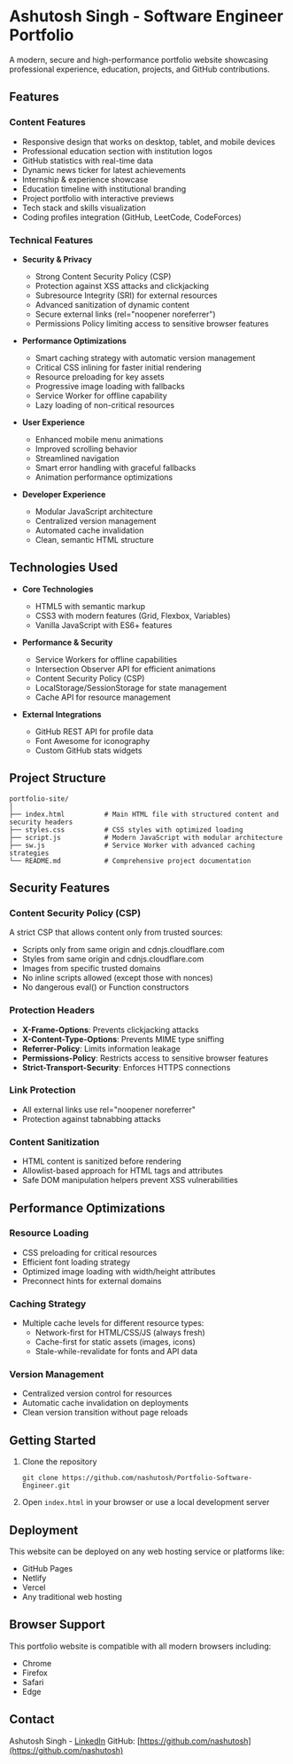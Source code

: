 # Ashutosh Singh - Software Engineer Portfolio

A modern, secure and high-performance portfolio website showcasing professional experience, education, projects, and GitHub contributions.

## Features

### Content Features
- Responsive design that works on desktop, tablet, and mobile devices
- Professional education section with institution logos
- GitHub statistics with real-time data
- Dynamic news ticker for latest achievements
- Internship & experience showcase
- Education timeline with institutional branding
- Project portfolio with interactive previews
- Tech stack and skills visualization
- Coding profiles integration (GitHub, LeetCode, CodeForces)

### Technical Features
- **Security & Privacy**
  - Strong Content Security Policy (CSP)
  - Protection against XSS attacks and clickjacking
  - Subresource Integrity (SRI) for external resources
  - Advanced sanitization of dynamic content
  - Secure external links (rel="noopener noreferrer")
  - Permissions Policy limiting access to sensitive browser features

- **Performance Optimizations**
  - Smart caching strategy with automatic version management
  - Critical CSS inlining for faster initial rendering
  - Resource preloading for key assets
  - Progressive image loading with fallbacks
  - Service Worker for offline capability
  - Lazy loading of non-critical resources

- **User Experience**
  - Enhanced mobile menu animations
  - Improved scrolling behavior
  - Streamlined navigation
  - Smart error handling with graceful fallbacks
  - Animation performance optimizations
  
- **Developer Experience**
  - Modular JavaScript architecture
  - Centralized version management
  - Automated cache invalidation
  - Clean, semantic HTML structure

## Technologies Used

- **Core Technologies**
  - HTML5 with semantic markup
  - CSS3 with modern features (Grid, Flexbox, Variables)
  - Vanilla JavaScript with ES6+ features
  
- **Performance & Security**
  - Service Workers for offline capabilities
  - Intersection Observer API for efficient animations
  - Content Security Policy (CSP)
  - LocalStorage/SessionStorage for state management
  - Cache API for resource management

- **External Integrations**
  - GitHub REST API for profile data
  - Font Awesome for iconography
  - Custom GitHub stats widgets

## Project Structure

```
portfolio-site/
│
├── index.html          # Main HTML file with structured content and security headers
├── styles.css          # CSS styles with optimized loading
├── script.js           # Modern JavaScript with modular architecture
├── sw.js               # Service Worker with advanced caching strategies
└── README.md           # Comprehensive project documentation
```

## Security Features

### Content Security Policy (CSP)
A strict CSP that allows content only from trusted sources:
- Scripts only from same origin and cdnjs.cloudflare.com
- Styles from same origin and cdnjs.cloudflare.com
- Images from specific trusted domains
- No inline scripts allowed (except those with nonces)
- No dangerous eval() or Function constructors

### Protection Headers
- **X-Frame-Options**: Prevents clickjacking attacks
- **X-Content-Type-Options**: Prevents MIME type sniffing
- **Referrer-Policy**: Limits information leakage
- **Permissions-Policy**: Restricts access to sensitive browser features
- **Strict-Transport-Security**: Enforces HTTPS connections

### Link Protection
- All external links use rel="noopener noreferrer"
- Protection against tabnabbing attacks

### Content Sanitization
- HTML content is sanitized before rendering
- Allowlist-based approach for HTML tags and attributes
- Safe DOM manipulation helpers prevent XSS vulnerabilities

## Performance Optimizations

### Resource Loading
- CSS preloading for critical resources
- Efficient font loading strategy
- Optimized image loading with width/height attributes
- Preconnect hints for external domains

### Caching Strategy
- Multiple cache levels for different resource types:
  - Network-first for HTML/CSS/JS (always fresh)
  - Cache-first for static assets (images, icons)
  - Stale-while-revalidate for fonts and API data

### Version Management
- Centralized version control for resources
- Automatic cache invalidation on deployments
- Clean version transition without page reloads

## Getting Started

1. Clone the repository
   ```
   git clone https://github.com/nashutosh/Portfolio-Software-Engineer.git
   ```

2. Open `index.html` in your browser or use a local development server

## Deployment

This website can be deployed on any web hosting service or platforms like:

- GitHub Pages
- Netlify
- Vercel
- Any traditional web hosting

## Browser Support

This portfolio website is compatible with all modern browsers including:

- Chrome
- Firefox
- Safari
- Edge

## Contact

Ashutosh Singh - [LinkedIn](https://www.linkedin.com/in/ashutosh-singh-7945812b2/)
GitHub: [https://github.com/nashutosh](https://github.com/nashutosh) 